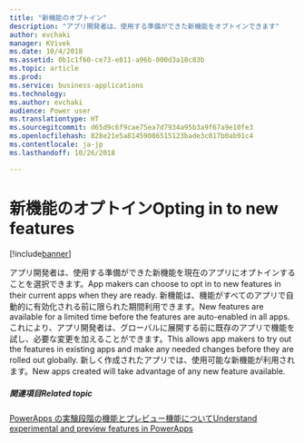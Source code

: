 ```yaml
---
title: "新機能のオプトイン"
description: "アプリ開発者は、使用する準備ができた新機能をオプトインできます"
author: evchaki
manager: KVivek
ms.date: 10/4/2018
ms.assetid: 0b1c1f60-ce73-e811-a96b-000d3a18c83b
ms.topic: article
ms.prod: 
ms.service: business-applications
ms.technology: 
ms.author: evchaki
audience: Power user
ms.translationtype: HT
ms.sourcegitcommit: d65d9c6f9cae75ea7d7934a95b3a9f67a9e10fe3
ms.openlocfilehash: 828e21e5a81459086515123bade3c017b0ab91c4
ms.contentlocale: ja-jp
ms.lasthandoff: 10/26/2018

---
```

# <a name="opting-in-to-new-features"></a><span data-ttu-id="6dfc4-103">新機能のオプトイン</span><span class="sxs-lookup"><span data-stu-id="6dfc4-103">Opting in to new features</span></span>


[!include[banner](../../includes/banner.md)]

<span data-ttu-id="6dfc4-104">アプリ開発者は、使用する準備ができた新機能を現在のアプリにオプトインすることを選択できます。</span><span class="sxs-lookup"><span data-stu-id="6dfc4-104">App makers can choose to opt in to new features in their current apps when they are ready.</span></span> <span data-ttu-id="6dfc4-105">新機能は、機能がすべてのアプリで自動的に有効化される前に限られた期間利用できます。</span><span class="sxs-lookup"><span data-stu-id="6dfc4-105">New features are available for a limited time before the features are auto-enabled in all apps.</span></span> <span data-ttu-id="6dfc4-106">これにより、アプリ開発者は、グローバルに展開する前に既存のアプリで機能を試し、必要な変更を加えることができます。</span><span class="sxs-lookup"><span data-stu-id="6dfc4-106">This allows app makers to try out the features in existing apps and make any needed changes before they are rolled out globally.</span></span> <span data-ttu-id="6dfc4-107">新しく作成されたアプリでは、使用可能な新機能が利用されます。</span><span class="sxs-lookup"><span data-stu-id="6dfc4-107">New apps created will take advantage of any new feature available.</span></span>

##### <a name="related-topic"></a><span data-ttu-id="6dfc4-108">関連項目</span><span class="sxs-lookup"><span data-stu-id="6dfc4-108">Related topic</span></span>

[<span data-ttu-id="6dfc4-109">PowerApps の実験段階の機能とプレビュー機能について</span><span class="sxs-lookup"><span data-stu-id="6dfc4-109">Understand experimental and preview features in PowerApps</span></span>](https://docs.microsoft.com/powerapps/maker/canvas-apps/working-with-experimental)

